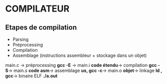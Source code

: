# COMPILATEUR

## Etapes de compilation
- Parsing
- Préprocessing
- Compilation
- Assemblage (instructions assembleur + stockage dans un objet)

main.c -> préprocessing **gcc -E** -> main.i **code étendu**-> compilation **gcc -S**-> main.s **code asm**-> assemblage **us, gcc -c**-> main.o **objet**-> linkage **ld , gcc**-> binaire ELF **./a.out**
